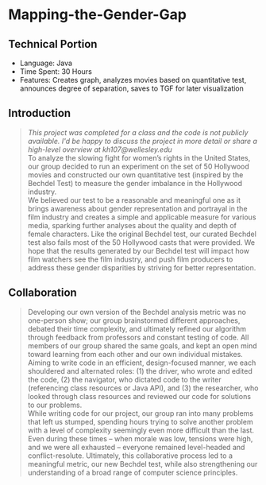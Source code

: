 # Mapping-the-Gender-Gap
## Technical Portion
* Language: Java
* Time Spent: 30 Hours
* Features: Creates graph, analyzes movies based on quantitative test, announces degree of separation, saves to TGF for later visualization
## Introduction
> _This project was completed for a class and the code is not publicly available. I'd be happy to discuss the project in more detail or share a high-level overview  at kh107@wellesley.edu_ <br>
>To analyze the slowing fight for women’s rights in the United States, our group decided to run an experiment on the set of 50 Hollywood movies and constructed our own quantitative test (inspired by the Bechdel Test) to measure the gender imbalance in the Hollywood industry.<br>
>We believed our test to be a reasonable and meaningful one as it brings awareness about gender representation and portrayal in the film industry and creates a simple and applicable measure for various media, sparking further analyses about the quality and depth of female characters. Like the original Bechdel test, our curated Bechdel test also fails most of the 50 Hollywood casts that were provided. We hope that the results generated by our Bechdel test will impact how film watchers see the film industry, and push film producers to address these gender disparities by striving for better representation.<br>
## Collaboration
>Developing our own version of the Bechdel analysis metric was no one-person show; our group brainstormed different approaches, debated their time complexity, and ultimately refined our algorithm through feedback from professors and constant testing of code. All members of our group shared the same goals, and kept an open mind toward learning from each other and our own individual mistakes. Aiming to write code in an efficient, design-focused manner, we each shouldered and alternated roles: (1) the driver, who wrote and edited the code, (2) the navigator, who dictated code to the writer (referencing class resources or Java API), and (3) the researcher, who looked through class resources and reviewed our code for solutions to our problems.<br>
>While writing code for our project, our group ran into many problems that left us stumped, spending hours trying to solve another problem with a level of complexity seemingly even more difficult than the last. Even during these times – when morale was low, tensions were high, and we were all exhausted – everyone remained level-headed and conflict-resolute. Ultimately, this collaborative process led to a meaningful metric, our new Bechdel test, while also strengthening our understanding of a broad range of computer science principles.
